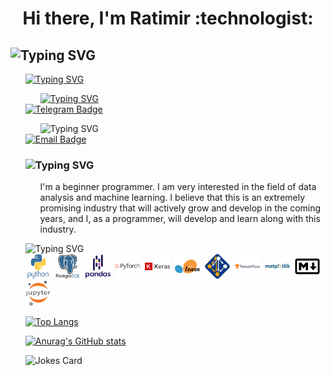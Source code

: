 <h1
  align="center">Hi there, I'm Ratimir :technologist:
</h1> 
  
<h2
  href="https://git.io/typing-svg"><img src="https://readme-typing-svg.herokuapp.com?font=Fira+Code&pause=10000&color=F79541&center=true&vCenter=true&repeat=true&width=1000&height=40&lines=Computer+science+developer" alt="Typing SVG" />
</h2>

<!--контакты-->


  <ul>
<a href="https://git.io/typing-svg"><img src="https://readme-typing-svg.herokuapp.com?font=Fira+Code&weight=100&pause=10000&color=000000&vCenter=true&multiline=true&repeat=true&width=500&height=30&lines=🍻+my+contacts%3A&" alt="Typing SVG"  /> 
  
<ol
  href="https://git.io/typing-svg"><img src="https://readme-typing-svg.herokuapp.com?font=Fira+Code&weight=100&pause=10000&color=1E90FF&vCenter=false&multiline=true&repeat=true&width=500&height=30&lines=telegram%3A" alt="Typing SVG"/></ol>
<div id="badges">
  <a href="https://t.me/Ratikept">
    <img src="https://img.shields.io/badge/Telegram-1E90FF?style=for-the-badge&logo=telegram&logoColor=white" alt="Telegram Badge"/>
  </a>
  
    
<ol
  href="https://git.io/typing-svg"><img src="https://readme-typing-svg.herokuapp.com?font=Fira+Code&weight=100&pause=10000&color=F79541&vCenter=false&multiline=true&repeat=true&width=500&height=30&lines=email%3A" alt="Typing SVG"/></ol>
	
   <a href="https://ratik06@yandex.ru">
    <img src="https://img.shields.io/badge/Email-red?style=for-the-badge&logo=gmail&logoColor=white" alt="Email Badge"/>
  </a>
  </div>
<!--заголовок "обо мне"-->

<h3
  href="https://git.io/typing-svg"><img src="https://readme-typing-svg.herokuapp.com?font=Fira+Code&weight=100&pause=10000&color=000000&vCenter=true&repeat=true&width=500&height=30&lines=📄+about+me%3A" alt="Typing SVG"/>
</h3>
<!--обо мне--> 
<ol>I'm a beginner programmer. I am very interested in the field of data analysis and machine learning. I believe that this is an extremely promising industry that will actively grow and develop in the coming years, and I, as a programmer, will develop and learn along with this industry.</ul>

<!--библиотееки-->
<ul
<a href="https://git.io/typing-svg"><img src="https://readme-typing-svg.herokuapp.com?font=Fira+Code&weight=100&pause=10000&color=000000&vCenter=true&multiline=true&repeat=true&width=500&height=30&lines=🗃️+Languages+and+Tools%3A" alt="Typing SVG" /> 




<div>
  <img src="https://github.com/devicons/devicon/blob/master/icons/python/python-original-wordmark.svg" title="python" alt="python" width="40" height="40"/>&nbsp;
  <img src="https://github.com/devicons/devicon/blob/master/icons/postgresql/postgresql-original-wordmark.svg" title="postgresql" alt="postgresql" width="40" height="40"/>&nbsp;
  <img src="https://github.com/devicons/devicon/blob/master/icons/pandas/pandas-original-wordmark.svg" title="pandas" alt="pandas" width="40" height="40"/>&nbsp;
  <img src="https://github.com/devicons/devicon/blob/master/icons/pytorch/pytorch-original-wordmark.svg" title="pytorch" alt="pytorch" width="40" height="40"/>&nbsp;
  <img src="https://github.com/devicons/devicon/blob/master/icons/keras/keras-original-wordmark.svg" title="keras" alt="keras" width="40" height="40"/>&nbsp;
  <img src="https://github.com/devicons/devicon/blob/master/icons/scikitlearn/scikitlearn-original.svg" title="scikitlearn" alt="scikitlearn" width="40" height="40"/>&nbsp;
  <img src="https://github.com/devicons/devicon/blob/master/icons/spack/spack-original.svg" title="spack" alt="spack" width="40" height="40"/>&nbsp; 
  <img src="https://github.com/devicons/devicon/blob/master/icons/tensorflow/tensorflow-original-wordmark.svg" title="tensorflow" alt="tensorflow" width="40" height="40"/>&nbsp;         <img src="https://github.com/devicons/devicon/blob/master/icons/matplotlib/matplotlib-original-wordmark.svg" title="matplotlib" alt="matplotlib" width="40" height="40"/>&nbsp;
  <img src="https://github.com/devicons/devicon/blob/master/icons/markdown/markdown-original.svg" title="markdown" alt="markdown" width="40" height="40"/>&nbsp; 
  <img src="https://github.com/devicons/devicon/blob/master/icons/jupyter/jupyter-original-wordmark.svg" title="jupyter" alt="jupyter" width="40" height="40"/>&nbsp;
</div>
<!--разное-->

[![Top Langs](https://github-readme-stats.vercel.app/api/top-langs/?username=uwuwka&layout=compact)](https://github.com/anuraghazra/github-readme-stats)

[![Anurag's GitHub stats](https://github-readme-stats.vercel.app/api?username=uwuwka)](https://github.com/anuraghazra/github-readme-stats)

![Jokes Card](https://readme-jokes.vercel.app/api)
